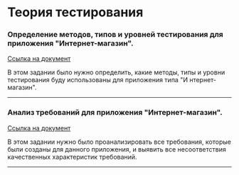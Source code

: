 # Теория тестирования


### Определение методов, типов и уровней тестирования для приложения "Интернет-магазин".
[Ссылка на документ](https://docs.google.com/spreadsheets/d/1pCv6HSlVBrJ_q5n0PywlKSZq3buqTk6wp-2r-Wzv07E/edit?usp=sharing)

В этом задании было нужно определить, какие методы, типы и уровни тестирования буду использованы для приложения типа "И нтернет-магазин".

----

### Анализ требований для приложения "Интернет-магазин".
[Ссылка на документ](https://docs.google.com/spreadsheets/d/1APes9I6RzGmMQL-Ns2f4VJTtxWIM520i4jXXVS0NiOY/edit?usp=sharing)

В этом задании нужно было проанализировать все требования, которые были созданы для данного приложения, и выявить все несоответствия качественных характеристик требований.

----

